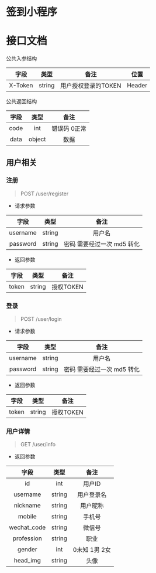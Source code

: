 # 签到小程序

# 接口文档

公共入参结构

|  字段   |  类型  |        备注         |  位置  |
| :-----: | :----: | :-----------------: | :----: |
| X-Token | string | 用户授权登录的TOKEN | Header |

公共返回结构

| 字段  |  类型  |     备注     |
| :---: | :----: | :----------: |
| code  |  int   | 错误码 0正常 |
| data  | object |     数据     |

## 用户相关

### 注册

> POST /user/register

- 请求参数

|   字段   |  类型  |            备注            |
| :------: | :----: | :------------------------: |
| username | string |           用户名           |
| password | string | 密码 需要经过一次 md5 转化 |

- 返回参数

| 字段  |  类型  |   备注    |
| :---: | :----: | :-------: |
| token | string | 授权TOKEN |

### 登录

> POST /user/login

- 请求参数

|   字段   |  类型  |            备注            |
| :------: | :----: | :------------------------: |
| username | string |           用户名           |
| password | string | 密码 需要经过一次 md5 转化 |

- 返回参数

| 字段  |  类型  |   备注    |
| :---: | :----: | :-------: |
| token | string | 授权TOKEN |

### 用户详情

> GET /user/info

- 返回参数

| 字段  |  类型  |   备注    |
| :---: | :----: | :-------: |
| id | int | 用户ID |
| username | string | 用户登录名 |
| nickname | string | 用户昵称 |
| mobile | string | 手机号 |
| wechat_code | string | 微信号 |
| profession | string | 职业 |
| gender | int | 0未知 1男 2女 |
| head_img | string | 头像 |
